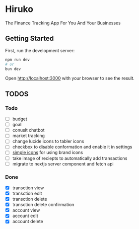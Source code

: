 # Hiruko

The Finance Tracking App For You And Your Businesses

## Getting Started

First, run the development server:

```bash
npm run dev
# or
bun dev
```

Open [http://localhost:3000](http://localhost:3000) with your browser to see the result.

## TODOS

### Todo

- [ ] budget
- [ ] goal
- [ ] conuslt chatbot
- [ ] market tracking
- [ ] change lucide icons to tabler icons
- [ ] checkbox to disable conformation and enable it in settings
- [ ] [simple icons](https://simpleicons.org/) for using brand icons
- [ ] take image of reciepts to automatically add transactions
- [ ] migrate to nextjs server component and fetch api

### Done

- [x] transction view
- [x] transction edit
- [x] transction delete
- [x] transction delete confirmation
- [x] account view
- [x] account edit
- [x] account delete
